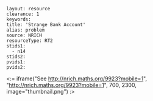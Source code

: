 ````
layout: resource
clearance: 1
keywords:
title: 'Strange Bank Account'
alias: problem
source: NRICH
resourceType: RT2
stids1: 
  - n14
stids2:
pvids1:
pvids2:

````

<:= iframe("See http://nrich.maths.org/9923?mobile=1", "http://nrich.maths.org/9923?mobile=1", 700, 2300, image="thumbnail.png") :>

